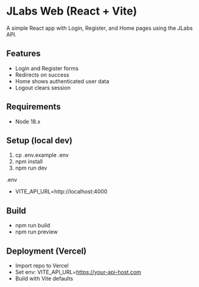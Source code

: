 # JLabs Web (React + Vite)

A simple React app with Login, Register, and Home pages using the JLabs API.

## Features
- Login and Register forms
- Redirects on success
- Home shows authenticated user data
- Logout clears session

## Requirements
- Node 18.x

## Setup (local dev)
1. cp .env.example .env
2. npm install
3. npm run dev

.env
- VITE_API_URL=http://localhost:4000

## Build
- npm run build
- npm run preview

## Deployment (Vercel)
- Import repo to Vercel
- Set env: VITE_API_URL=https://your-api-host.com
- Build with Vite defaults
